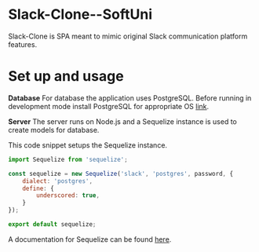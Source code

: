 # Slack-Clone--SoftUni
 
Slack-Clone is SPA meant to mimic original Slack communication platform features.

# Set up and usage

**Database**
For database the application uses PostgreSQL. 
Before running in development mode install PostgreSQL for appropriate OS [link](https://www.postgresql.org/download/).

**Server**
The server runs on Node.js and a Sequelize instance is used to create models for database.

This code snippet setups the Sequelize instance.
```js
import Sequelize from 'sequelize';

const sequelize = new Sequelize('slack', 'postgres', password, {
    dialect: 'postgres',
	define: {
		underscored: true,
	}
});

export default sequelize;
```

A documentation for Sequelize can be found [here](https://sequelize.org/master/).
